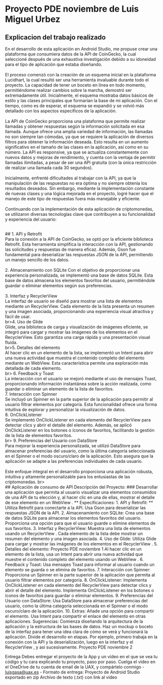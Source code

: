 # Proyecto PDE noviembre de Luis Miguel Urbez
## Explicacion del trabajo realizado
En el desarrollo de esta aplicación en Android Studio, me propuse crear una plataforma que consumiera datos de la API de CoinGecko, la cual seleccioné después de una exhaustiva investigación debido a su idoneidad para el tipo de aplicación que estaba diseñando.<br>
<br>
El proceso comenzó con la creación de un esquema inicial en la plataforma Lucidhart, la cual resultó ser una herramienta invaluable durante todo el proyecto. La capacidad de tener un boceto en línea en todo momento, permitiéndome realizar cambios sobre la marcha, demostró ser extremadamente útil. Inicialmente, el esquema mostraba datos básicos de estilo y las clases principales que formarían la base de mi aplicación. Con el tiempo, como es de esperar, el esquema se expandió y se volvió más detallado con los aspectos específicos de la aplicación.<br>
<br>
La API de CoinGecko proporciona una plataforma que permite realizar llamadas y obtener respuestas según la información solicitada en esa llamada. Aunque ofrece una amplia variedad de información, las llamadas no son siempre tan cómodas, ya que se requiere la aplicación de diversos filtros para obtener la información deseada. Esto resulta en un aumento significativo en el tamaño de las clases en la aplicación, así como en su número. La API es responsive, ya que se actualiza constantemente con nuevos datos y mejoras de rendimiento, y cuenta con la ventaja de permitir llamadas ilimitadas, a pesar de ser una API gratuita (con la única restricción de realizar una llamada cada 30 segundos).<br>
<br>
Inicialmente, enfrenté dificultades al trabajar con la API, ya que la manipulación de las respuestas no era óptima y no siempre obtenía los resultados deseados. Sin embargo, mediante la implementación constante de nuevas clases y una lógica mejorada en el proyecto, logré hacer que el manejo de este tipo de respuestas fuera más manejable y eficiente.<br>
<br>
Continuando con la implementación de esta aplicación de criptomonedas, se utilizaron diversas tecnologías clave que contribuyen a su funcionalidad y experiencia del usuario:

<br>
## 1. API y Retrofit
<br>
Para la conexión a la API de CoinGecko, se optó por la eficiente biblioteca Retrofit. Esta herramienta simplifica la interacción con la API, gestionando las solicitudes y respuestas de manera eficaz. Además, Gson fue fundamental para deserializar las respuestas JSON de la API, permitiendo un manejo sencillo de los datos.
<br>
<br>2. Almacenamiento con SQLite
Con el objetivo de proporcionar una experiencia personalizada, se implementó una base de datos SQLite. Esta base de datos almacena los elementos favoritos del usuario, permitiéndole guardar o eliminar elementos según sus preferencias.<br>
<br>
3. Interfaz y RecyclerView<br>
La interfaz de usuario se diseñó para mostrar una lista de elementos mediante un RecyclerView. Cada elemento de la lista presenta un resumen y una imagen asociada, proporcionando una experiencia visual atractiva y fácil de usar.
<br>
br>4. Uso de Glide<br>
Glide, una biblioteca de carga y visualización de imágenes eficiente, se integró para cargar y mostrar las imágenes de los elementos en el RecyclerView. Esto garantiza una carga rápida y una presentación visual fluida.
<br>
br>5. Detalles del elemento<br>
Al hacer clic en un elemento de la lista, se implementó un Intent para abrir una nueva actividad que muestra el contenido completo del elemento mediante un WebView. Esta característica permite una exploración más detallada de cada elemento.<br>
br>
6. Feedback y Toast<br>
La interacción con el usuario se mejoró mediante el uso de mensajes Toast, proporcionando información instantánea sobre la acción realizada, como guardar o eliminar un elemento de la lista de favoritos.
<br>
7. Interacción con Spinner<br>
Se incluyó un Spinner en la parte superior de la aplicación para permitir al usuario filtrar elementos por categoría. Esta funcionalidad ofrece una forma intuitiva de explorar y personalizar la visualización de datos.
<br>
8. OnClickListener<br>
Se implementó OnClickListener en cada elemento del RecyclerView para detectar clics y abrir el detalle del elemento. Además, se aplicó OnClickListener en los botones o íconos de favoritos, facilitando la gestión de la lista de elementos favoritos.<br>
br>
9. Preferencias del Usuario con DataStore<br>
Para mejorar la experiencia personalizada, se utilizó DataStore para almacenar preferencias del usuario, como la última categoría seleccionada en el Spinner o el modo oscuro/claro de la aplicación. Esto asegura que la aplicación se adapte a las preferencias individuales de cada usuario.<br>
<br>
Este enfoque integral en el desarrollo proporciona una aplicación robusta, intuitiva y altamente personalizable para los entusiastas de las criptomonedas. 
br>
<br>
## Aplicación de consumo de API Descripción del Proyecto:
### Desarrollar una aplicación que permita al usuario visualizar una elementos consumidos de una API de tu elección y, al hacer clic en una de ellas, mostrar el detalle de ese elemento en un WebView .
** Especificaciones: 1. API y Retrofit: **
Utiliza Retrofit para conectarte a la API.
Usa Gson para deserializar las respuestas JSON de la API. 2. Almacenamiento con SQLite:
Crea una base de datos SQLite para almacenar los elementos favoritos del usuario.
Proporciona una opción para que el usuario guarde o elimine elementos de sus favoritos.
3. Interfaz y RecyclerView:
Muestra una lista de elementos usando un RecyclerView .
Cada elemento de la lista debe mostrar un resumen del elemento y una imagen asociada.
4. Uso de Glide:
Utiliza Glide para cargar y mostrar las imágenes de los elementos en el
RecyclerView .
5. Detalles del elemento:
Proyecto PDE noviembre 1
Al hacer clic en un elemento de la lista, usa un Intent para abrir una nueva actividad que muestre el contenido completo del elemento usando un
WebView .
6. Feedback y Toast:
Usa mensajes Toast para informar al usuario cuando un elemento se guarda o se elimina de favoritos.
7. Interacción con Spinner:
Proporciona un Spinner en la parte superior de la aplicación que permita al
usuario filtrar elementos por categoría.
8. OnClickListener:
Implementa OnClickListener en cada elemento del RecyclerView para detectar clics y abrir el detalle del elemento.
Implementa OnClickListener en los botones o íconos de favoritos para guardar o eliminar elementos.
9. Preferencias del Usuario con DataStore:
Usa DataStore para almacenar preferencias del usuario, como la última categoría seleccionada en el Spinner o el modo oscuro/claro de la aplicación.
10. Extras:
Añade una opción para compartir el elemento. Usa Intent para compartir el
enlace del elemento en otras aplicaciones.
Sugerencias:
Comienza diseñando la arquitectura de la aplicación y la estructura de las bases de datos.
Haz un mockup o boceto de la interfaz para tener una idea clara de cómo se verá y funcionará la aplicación.
Divide el desarrollo en etapas. Por ejemplo, primero trabaja en la conexión con la API y la deserialización, luego en la interfaz y el RecyclerView , y así sucesivamente.
           Proyecto PDE noviembre 2

Entrega
Debes entregar el proyecto de la App y un vídeo en el que se vea tu código y tu
cara explicando tu proyecto, paso por paso.
Cuelga el vídeo en el OneDrive de tu cuenta de email de la UAX, y compártelo
conmigo - luisgasa@uax.es -
Formato de entrega:
Proyecto de Android Studio exportado en zip Archivo de texto (.txt) con link al vídeo

